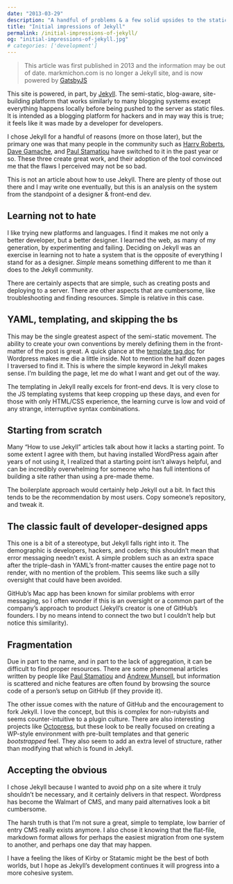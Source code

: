 ```yaml
---
date: "2013-03-29"
description: "A handful of problems & a few solid upsides to the static site generator"
title: "Initial impressions of Jekyll"
permalink: /initial-impressions-of-jekyll/
og: "initial-impressions-of-jekyll.jpg"
# categories: ['development']
---
```


> This article was first published in 2013 and the information may be out of date.
> markmichon.com is no longer a Jekyll site, and is now powered by [GatsbyJS](https://gatsbyjs.org)

This site is powered, in part, by [Jekyll](http://jekyllrb.com). The semi-static, blog-aware, site-building platform that works similarly to many blogging systems except everything happens locally before being pushed to the server as static files. It is intended as a blogging platform for hackers and in may way this is true; it feels like it was made by a developer for developers.

I chose Jekyll for a handful of reasons (more on those later), but the primary one was that many people in the community such as [Harry Roberts](http://csswizardry.com), [Dave Gamache](http://davegamache.com), and [Paul Stamatiou](http://paulstamatiou.com/) have switched to it in the past year or so. These three create great work, and their adoption of the tool convinced me that the flaws I perceived may not be so bad.

This is not an article about how to use Jekyll. There are plenty of those out there and I may write one eventually, but this is an analysis on the system from the standpoint of a designer & front-end dev.

## Learning not to hate

I like trying new platforms and languages. I find it makes me not only a better developer, but a better designer. I learned the web, as many of my generation, by experimenting and failing. Deciding on Jekyll was an exercise in learning not to hate a system that is the opposite of everything I stand for as a designer. _Simple_ means something different to me than it does to the Jekyll community.

There are certainly aspects that are simple, such as creating posts and deploying to a server. There are other aspects that are cumbersome, like troubleshooting and finding resources. Simple is relative in this case.

## YAML, templating, and skipping the bs

This may be the single greatest aspect of the semi-static movement. The ability to create your own conventions by merely defining them in the front-matter of the post is great. A quick glance at the [template tag doc](http://codex.wordpress.org/Template_Tags) for Wordpress makes me die a little inside. Not to mention the half dozen pages I traversed to find it. This is where the simple keyword in Jekyll makes sense. I’m building the page, let me do what I want and get out of the way.

The templating in Jekyll really excels for front-end devs. It is very close to the JS templating systems that keep cropping up these days, and even for those with only HTML/CSS experience, the learning curve is low and void of any strange, interruptive syntax combinations.

## Starting from scratch

Many “How to use Jekyll” articles talk about how it lacks a starting point. To some extent I agree with them, but having installed WordPress again after years of not using it, I realized that a starting point isn’t always helpful, and can be incredibly overwhelming for someone who has full intentions of building a site rather than using a pre-made theme.

The boilerplate approach would certainly help Jekyll out a bit. In fact this tends to be the recommendation by most users. Copy someone’s repository, and tweak it.

## The classic fault of developer-designed apps

This one is a bit of a stereotype, but Jekyll falls right into it. The demographic is developers, hackers, and coders; this shouldn’t mean that error messaging needn’t exist. A simple problem such as an extra space after the triple-dash in YAML’s front-matter causes the entire page not to render, with no mention of the problem. This seems like such a silly oversight that could have been avoided.

GitHub’s Mac app has been known for similar problems with error messaging, so I often wonder if this is an oversight or a common part of the company’s approach to product (Jekyll’s creator is one of GitHub’s founders. I by no means intend to connect the two but I couldn’t help but notice this similarity).

## Fragmentation

Due in part to the name, and in part to the lack of aggregation, it can be difficult to find proper resources. There are some phenomenal articles written by people like [Paul Stamatiou](http://paulstamatiou.com/how-to-wordpress-to-jekyll) and [Andrew Munsell](http://www.andrewmunsell.com/tutorials/jekyll-by-example/), but information is scattered and niche features are often found by browsing the source code of a person’s setup on GitHub (if they provide it).

The other issue comes with the nature of GitHub and the encouragement to fork Jekyll. I love the concept, but this is complex for non-rubyists and seems counter-intuitive to a plugin culture. There are also interesting projects like [Octopress](http://octopress.org/), but these look to be really focused on creating a WP-style environment with pre-built templates and that generic _bootstrapped_ feel. They also seem to add an extra level of structure, rather than modifying that which is found in Jekyll.

## Accepting the obvious

I chose Jekyll because I wanted to avoid php on a site where it truly shouldn’t be necessary, and it certainly delivers in that respect. Wordpress has become the Walmart of CMS, and many paid alternatives look a bit cumbersome.

The harsh truth is that I’m not sure a great, simple to template, low barrier of entry CMS really exists anymore. I also chose it knowing that the flat-file, markdown format allows for perhaps the easiest migration from one system to another, and perhaps one day that may happen.

I have a feeling the likes of Kirby or Statamic might be the best of both worlds, but I hope as Jekyll’s development continues it will progress into a more cohesive system.
